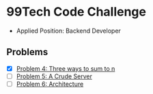 # 99Tech Code Challenge

- Applied Position: Backend Developer

## Problems

- [x] [Problem 4: Three ways to sum to n](https://s5tech.notion.site/Problem-4-Three-ways-to-sum-to-n-c2b6eb21aa054b399951e2a6feda99aa)
- [ ] [Problem 5: A Crude Server](https://s5tech.notion.site/Problem-5-A-Crude-Server-b2978984b3c64b7dae6451f1c215bef7)
- [ ] [Problem 6: Architecture](https://s5tech.notion.site/Problem-6-Architecture-3c32e217fa1d4a6b9b6742faec43097f)
